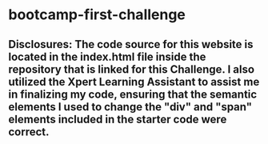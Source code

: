 # bootcamp-first-challenge 

## Disclosures: The code source for this website is located in the index.html file inside the repository that is linked for this Challenge. I also utilized the Xpert Learning Assistant to assist me in finalizing my code, ensuring that the semantic elements I used to change the "div" and "span" elements included in the starter code were correct. 